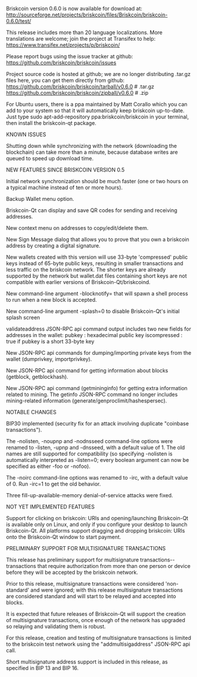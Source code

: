 Briskcoin version 0.6.0 is now available for download at:
http://sourceforge.net/projects/briskcoin/files/Briskcoin/briskcoin-0.6.0/test/

This release includes more than 20 language localizations.
More translations are welcome; join the
project at Transifex to help:
https://www.transifex.net/projects/p/briskcoin/

Please report bugs using the issue tracker at github:
https://github.com/briskcoin/briskcoin/issues

Project source code is hosted at github; we are no longer
distributing .tar.gz files here, you can get them
directly from github:
https://github.com/briskcoin/briskcoin/tarball/v0.6.0  # .tar.gz
https://github.com/briskcoin/briskcoin/zipball/v0.6.0  # .zip

For Ubuntu users, there is a ppa maintained by Matt Corallo which
you can add to your system so that it will automatically keep
briskcoin up-to-date.  Just type
sudo apt-add-repository ppa:briskcoin/briskcoin
in your terminal, then install the briskcoin-qt package.


KNOWN ISSUES

Shutting down while synchronizing with the network
(downloading the blockchain) can take more than a minute,
because database writes are queued to speed up download
time.


NEW FEATURES SINCE BRISKCOIN VERSION 0.5

Initial network synchronization should be much faster
(one or two hours on a typical machine instead of ten or more
hours).

Backup Wallet menu option.

Briskcoin-Qt can display and save QR codes for sending
and receiving addresses.

New context menu on addresses to copy/edit/delete them.

New Sign Message dialog that allows you to prove that you
own a briskcoin address by creating a digital
signature.

New wallets created with this version will
use 33-byte 'compressed' public keys instead of
65-byte public keys, resulting in smaller
transactions and less traffic on the briskcoin
network. The shorter keys are already supported
by the network but wallet.dat files containing
short keys are not compatible with earlier
versions of Briskcoin-Qt/briskcoind.

New command-line argument -blocknotify=<command>
that will spawn a shell process to run <command> 
when a new block is accepted.

New command-line argument -splash=0 to disable
Briskcoin-Qt's initial splash screen

validateaddress JSON-RPC api command output includes
two new fields for addresses in the wallet:
pubkey : hexadecimal public key
iscompressed : true if pubkey is a short 33-byte key

New JSON-RPC api commands for dumping/importing
private keys from the wallet (dumprivkey, importprivkey).

New JSON-RPC api command for getting information about
blocks (getblock, getblockhash).

New JSON-RPC api command (getmininginfo) for getting
extra information related to mining. The getinfo
JSON-RPC command no longer includes mining-related
information (generate/genproclimit/hashespersec).



NOTABLE CHANGES

BIP30 implemented (security fix for an attack involving
duplicate "coinbase transactions").

The -nolisten, -noupnp and -nodnsseed command-line
options were renamed to -listen, -upnp and -dnsseed,
with a default value of 1. The old names are still
supported for compatibility (so specifying -nolisten
is automatically interpreted as -listen=0; every
boolean argument can now be specified as either
-foo or -nofoo).

The -noirc command-line options was renamed to
-irc, with a default value of 0. Run -irc=1 to
get the old behavior.

Three fill-up-available-memory denial-of-service
attacks were fixed.


NOT YET IMPLEMENTED FEATURES

Support for clicking on briskcoin: URIs and
opening/launching Briskcoin-Qt is available only on Linux,
and only if you configure your desktop to launch
Briskcoin-Qt. All platforms support dragging and dropping
briskcoin: URIs onto the Briskcoin-Qt window to start
payment.


PRELIMINARY SUPPORT FOR MULTISIGNATURE TRANSACTIONS

This release has preliminary support for multisignature
transactions-- transactions that require authorization
from more than one person or device before they
will be accepted by the briskcoin network.

Prior to this release, multisignature transactions
were considered 'non-standard' and were ignored;
with this release multisignature transactions are
considered standard and will start to be relayed
and accepted into blocks.

It is expected that future releases of Briskcoin-Qt
will support the creation of multisignature transactions,
once enough of the network has upgraded so relaying
and validating them is robust.

For this release, creation and testing of multisignature
transactions is limited to the briskcoin test network using
the "addmultisigaddress" JSON-RPC api call.

Short multisignature address support is included in this
release, as specified in BIP 13 and BIP 16.
